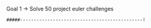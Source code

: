 Goal 1 -> Solve 50 project euler challenges
```
#####---------------------------------------------!
```
